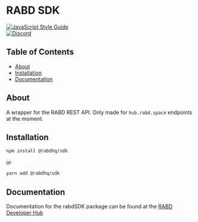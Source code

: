 # RABD SDK

<a href="https://standardjs.com"><img src="https://img.shields.io/badge/code_style-standard-brightgreen.svg" alt="JavaScript Style Guide"></a>
<br>
<a href="https://discord.gg/Pu28fkc"><img src="https://img.shields.io/discord/747991393791639604" alt="Discord"></a>

## Table of Contents

- [About](#about)
- [Installation](#installation)
- [Documentation](#documentation)

## About

A wrapper for the RABD REST API. Only made for `hub.rabd.space` endpoints at the moment.

## Installation

```bash
npm install @rabdhq/sdk
```

or

```bash
yarn add @rabdhq/sdk
```

## Documentation

Documentation for the rabdSDK package can be found at the [RABD Developer Hub](https://developer.rabd.space/)
